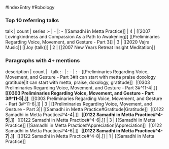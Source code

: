 #IndexEntry #Robology

### Top 10 referring talks
talk | count | series
:- | - |: -
[[Samadhi in Metta Practice]] | 4 | [[2007 Lovingkindness and Compassion As a Path to Awakening]]
[[Preliminaries Regarding Voice, Movement, and Gesture - Part 3]] | 3 | [[2020 Vajra Music]]
[[Joy (talk)]] | 2 | [[2007 New Years Retreat Insight Meditation]]

### Paragraphs with 4+ mentions
description | count | &nbsp;&nbsp;talk
:- | : - | : -
[[Preliminaries Regarding Voice, Movement, and Gesture - Part 3#It can start with metta praise doxology gratitude\|It can start with metta, praise, doxology, gratitude]] &nbsp;&nbsp;[[0303 Preliminaries Regarding Voice, Movement, and Gesture - Part 3#^11-4\|.]] &nbsp; **[[0303 Preliminaries Regarding Voice, Movement, and Gesture - Part 3#^11-5\|.]]** &nbsp; [[0303 Preliminaries Regarding Voice, Movement, and Gesture - Part 3#^11-6\|.]] | 3 | [[Preliminaries Regarding Voice, Movement, and Gesture - Part 3]]
[[Samadhi in Metta Practice#Gratitude\|Gratitude]] &nbsp;&nbsp;[[0122 Samadhi in Metta Practice#^4-4\|.]] &nbsp; **[[0122 Samadhi in Metta Practice#^4-5\|.]]** &nbsp; [[0122 Samadhi in Metta Practice#^4-6\|.]] | 3 | [[Samadhi in Metta Practice]]
[[Samadhi in Metta Practice#Appreciation\|Appreciation]] &nbsp;&nbsp;[[0122 Samadhi in Metta Practice#^4-6\|.]] &nbsp; **[[0122 Samadhi in Metta Practice#^4-7\|.]]** &nbsp; [[0122 Samadhi in Metta Practice#^4-8\|.]] | 1 | [[Samadhi in Metta Practice]]

